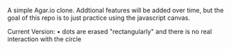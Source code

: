 A simple Agar.io clone.  Addtional features will be added over time, but the goal of this repo is to just practice using the javascript canvas.

Current Version:
• dots are erased "rectangularly" and there is no real interaction with the circle